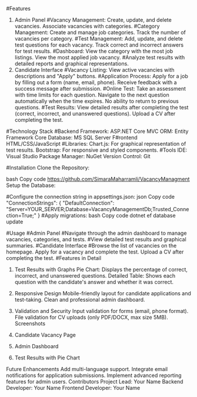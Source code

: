 #Features
1. Admin Panel
#Vacancy Management:
Create, update, and delete vacancies.
Associate vacancies with categories.
#Category Management:
Create and manage job categories.
Track the number of vacancies per category.
#Test Management:
Add, update, and delete test questions for each vacancy.
Track correct and incorrect answers for test results.
#Dashboard:
View the category with the most job listings.
View the most applied job vacancy.
#Analyze test results with detailed reports and graphical representations.
2. Candidate Interface
#Vacancy Listing:
View active vacancies with descriptions and "Apply" buttons.
#Application Process:
Apply for a job by filling out a form (name, email, phone).
Receive feedback with a success message after submission.
#Online Test:
Take an assessment with time limits for each question.
Navigate to the next question automatically when the time expires.
No ability to return to previous questions.
#Test Results:
View detailed results after completing the test (correct, incorrect, and unanswered questions).
Upload a CV after completing the test.


#Technology Stack
#Backend
Framework: ASP.NET Core MVC
ORM: Entity Framework Core
Database: MS SQL Server
F#rontend
HTML/CSS/JavaScript
#Libraries:
Chart.js: For graphical representation of test results.
Bootstrap: For responsive and styled components.
#Tools
IDE: Visual Studio
Package Manager: NuGet
Version Control: Git



#Installation
Clone the Repository:

bash
Copy code
https://github.com/SimaraMaharramli/VacancyManagment
Setup the Database:

#Configure the connection string in appsettings.json:
json
Copy code
"ConnectionStrings": {
  "DefaultConnection": "Server=YOUR_SERVER;Database=VacancyManagementDb;Trusted_Connection=True;"
}
#Apply migrations:
bash
Copy code
dotnet ef database update


#Usage
#Admin Panel
#Navigate through the admin dashboard to manage vacancies, categories, and tests.
#View detailed test results and graphical summaries.
#Candidate Interface
#Browse the list of vacancies on the homepage.
Apply for a vacancy and complete the test.
Upload a CV after completing the test.
#Features in Detail
1. Test Results with Graphs
Pie Chart: Displays the percentage of correct, incorrect, and unanswered questions.
Detailed Table: Shows each question with the candidate's answer and whether it was correct.
2. Responsive Design
Mobile-friendly layout for candidate applications and test-taking.
Clean and professional admin dashboard.
3. Validation and Security
Input validation for forms (email, phone format).
File validation for CV uploads (only PDF/DOCX, max size 5MB).
Screenshots
1. Candidate Vacancy Page

2. Admin Dashboard

3. Test Results with Pie Chart

Future Enhancements
Add multi-language support.
Integrate email notifications for application submissions.
Implement advanced reporting features for admin users.
Contributors
Project Lead: Your Name
Backend Developer: Your Name
Frontend Developer: Your Name
